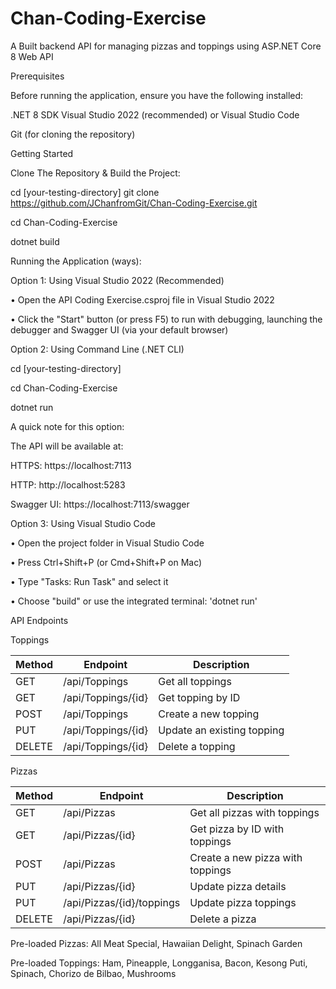 # Chan-Coding-Exercise
A Built backend API for managing pizzas and toppings using ASP.NET Core 8 Web API

Prerequisites


Before running the application, ensure you have the following installed:

.NET 8 SDK
Visual Studio 2022 (recommended) or Visual Studio Code

Git (for cloning the repository)

Getting Started


Clone The Repository & Build the Project:

cd [your-testing-directory]
git clone https://github.com/JChanfromGit/Chan-Coding-Exercise.git

cd Chan-Coding-Exercise

dotnet build

Running the Application (ways):

Option 1: Using Visual Studio 2022 (Recommended)

• Open the API Coding Exercise.csproj file in Visual Studio 2022

• Click the "Start" button (or press F5) to run with debugging, launching the debugger and Swagger UI (via your default browser)

Option 2: Using Command Line (.NET CLI)

cd [your-testing-directory]

cd Chan-Coding-Exercise

dotnet run

A quick note for this option:
 
The API will be available at:

HTTPS: https://localhost:7113

HTTP: http://localhost:5283

Swagger UI: https://localhost:7113/swagger

Option 3: Using Visual Studio Code

• Open the project folder in Visual Studio Code

• Press Ctrl+Shift+P (or Cmd+Shift+P on Mac)

• Type "Tasks: Run Task" and select it

• Choose "build" or use the integrated terminal: 'dotnet run'


API Endpoints

Toppings

Method   | Endpoint              | Description
---------|----------------------|---------------------------
GET      | /api/Toppings        | Get all toppings
GET      | /api/Toppings/{id}   | Get topping by ID
POST     | /api/Toppings        | Create a new topping
PUT      | /api/Toppings/{id}   | Update an existing topping
DELETE   | /api/Toppings/{id}   | Delete a topping

Pizzas

Method   | Endpoint                   | Description
---------|----------------------------|----------------------------------
GET      | /api/Pizzas               | Get all pizzas with toppings
GET      | /api/Pizzas/{id}          | Get pizza by ID with toppings
POST     | /api/Pizzas               | Create a new pizza with toppings
PUT      | /api/Pizzas/{id}          | Update pizza details
PUT      | /api/Pizzas/{id}/toppings | Update pizza toppings
DELETE   | /api/Pizzas/{id}          | Delete a pizza


Pre-loaded Pizzas: All Meat Special, Hawaiian Delight, Spinach Garden

Pre-loaded Toppings: Ham, Pineapple, Longganisa, Bacon, Kesong Puti, Spinach, Chorizo de Bilbao, Mushrooms
